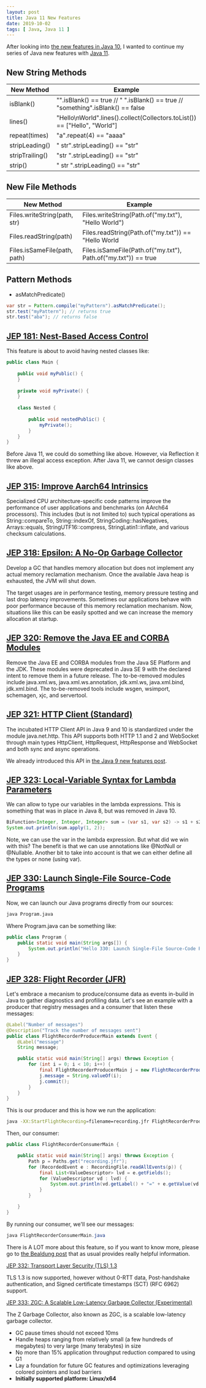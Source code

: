 ```yaml
---
layout: post
title: Java 11 New Features
date: 2019-10-02
tags: [ Java, Java 11 ]
---
```


After looking into [the new features in Java 10](https://sgitario.github.io/java-10-new-features/), I wanted to continue my series of Java new features with [Java 11](https://openjdk.java.net/projects/jdk/11/).

## New String Methods

| New Method | Example |
| ------------- | ------------- |
| isBlank() | "".isBlank() == true // " ".isBlank() == true // "something".isBlank() == false |
| lines() | "Hello\nWorld".lines().collect(Collectors.toList()) == ["Hello", "World"] |
| repeat(times) | "a".repeat(4) == "aaaa" |
| stripLeading() | "    str".stripLeading() == "str" |
| stripTrailing() | "str    ".stripLeading() == "str" |
| strip() | "    str    ".stripLeading() == "str" |

## New File Methods

| New Method | Example |
| ------------- | ------------- |
| Files.writeString(path, str) | Files.writeString(Path.of("my.txt"), "Hello World") |
| Files.readString(path) | Files.readString(Path.of("my.txt")) == "Hello World |
| Files.isSameFile(path, path) | Files.isSameFile(Path.of("my.txt"), Path.of("my.txt")) == true |

## Pattern Methods

- asMatchPredicate()

```java
var str = Pattern.compile("myPattern").asMatchPredicate();
str.test("myPattern"); // returns true
str.test("aba"); // returns false
```

## [JEP 181: Nest-Based Access Control](https://openjdk.java.net/jeps/181)

This feature is about to avoid having nested classes like:

```java
public class Main {
 
    public void myPublic() {
    }
 
    private void myPrivate() {
    }
 
    class Nested {
 
        public void nestedPublic() {
            myPrivate();
        }
    }
}
```

Before Java 11, we could do something like above. However, via Reflection it threw an illegal access exception. After Java 11, we cannot design classes like above.

## [JEP 315: Improve Aarch64 Intrinsics](https://openjdk.java.net/jeps/315)

Specialized CPU architecture-specific code patterns improve the performance of user applications and benchmarks (on AArch64 processors). This includes (but is not limited to) such typical operations as String::compareTo, String::indexOf, StringCoding::hasNegatives, Arrays::equals, StringUTF16::compress, StringLatin1::inflate, and various checksum calculations.

## [JEP 318: Epsilon: A No-Op Garbage Collector](https://openjdk.java.net/jeps/318)

Develop a GC that handles memory allocation but does not implement any actual memory reclamation mechanism. Once the available Java heap is exhausted, the JVM will shut down.

The target usages are in performance testing, memory pressure testing and last drop latency improvements. Sometimes our applications behave with poor performance because of this memory reclamation mechanism. Now, situations like this can be easily spotted and we can increase the memory allocation at startup.

## [JEP 320: Remove the Java EE and CORBA Modules](https://openjdk.java.net/jeps/320)

Remove the Java EE and CORBA modules from the Java SE Platform and the JDK. These modules were deprecated in Java SE 9 with the declared intent to remove them in a future release. The to-be-removed modules include java.xml.ws, java.xml.ws.annotation, jdk.xml.ws, java.xml.bind, jdk.xml.bind. The to-be-removed tools include wsgen, wsimport, schemagen, xjc, and servertool.

## [JEP 321: HTTP Client (Standard)](https://openjdk.java.net/jeps/321)

The incubated HTTP Client API in Java 9 and 10 is standardized under the module java.net.http. This API supports both HTTP 1.1 and 2 and WebSocket through main types HttpClient, HttpRequest, HttpResponse and WebSocket and both sync and async operations.

We already introduced this API in [the Java 9 new features post](https://sgitario.github.io/java-9-new-features/).

## [JEP 323: Local-Variable Syntax for Lambda Parameters](https://openjdk.java.net/jeps/323)

We can allow to type our variables in the lambda expressions. This is something that was in place in Java 8, but was removed in Java 10.

```java
BiFunction<Integer, Integer, Integer> sum = (var s1, var s2) -> s1 + s2;
System.out.println(sum.apply(1, 2));
```

Note, we can use the var in the lambda expression. But what did we win with this? The benefit is that we can use annotations like @NotNull or @Nullable. Another bit to take into account is that we can either define all the types or none (using var).

## [JEP 330: Launch Single-File Source-Code Programs](https://openjdk.java.net/jeps/330)

Now, we can launch our Java programs directly from our sources:

```bash
java Program.java
```

Where Program.java can be something like:

```java
public class Program {
	public static void main(String args[]) {
		System.out.println("Hello 330: Launch Single-File Source-Code Programs");
	}
}
```

## [JEP 328: Flight Recorder (JFR)](https://openjdk.java.net/jeps/328)

Let's embrace a mecanism to produce/consume data as events in-build in Java to gather diagnostics and profiling data. Let's see an example with a producer that registry messages and a consumer that listen these messages:

```java
@Label("Number of messages")
@Description("Track the number of messages sent")
public class FlightRecorderProducerMain extends Event {
	@Label("message")
	String message;

	public static void main(String[] args) throws Exception {
		for (int i = 0; i < 10; i++) {
			final FlightRecorderProducerMain j = new FlightRecorderProducerMain();
			j.message = String.valueOf(i);
			j.commit();
		}
	}
}
```

This is our producer and this is how we run the application:

```bash
java -XX:StartFlightRecording=filename=recording.jfr FlightRecorderProducerMain.java
```

Then, our consumer:

```java
public class FlightRecorderConsumerMain {

	public static void main(String[] args) throws Exception {
		Path p = Paths.get("recording.jfr");
		for (RecordedEvent e : RecordingFile.readAllEvents(p)) {
			final List<ValueDescriptor> lvd = e.getFields();
			for (ValueDescriptor vd : lvd) {
				System.out.println(vd.getLabel() + "=" + e.getValue(vd.getName()));
			}
		}

	}
}
```

By running our consumer, we'll see our messages:

```java
java FlightRecorderConsumerMain.java
```

There is A LOT more about this feature, so if you want to know more, please go to [the Bealdung post](https://www.baeldung.com/java-flight-recorder-monitoring) that as usual provides really helpful information.

[JEP 332: Transport Layer Security (TLS) 1.3](https://openjdk.java.net/jeps/332)

TLS 1.3 is now supported, however without 0-RTT data, Post-handshake authentication, and Signed certificate timestamps (SCT) (RFC 6962) support.

[JEP 333: ZGC: A Scalable Low-Latency Garbage Collector (Experimental)](https://openjdk.java.net/jeps/333)

The Z Garbage Collector, also known as ZGC, is a scalable low-latency garbage collector.

- GC pause times should not exceed 10ms
- Handle heaps ranging from relatively small (a few hundreds of megabytes) to very large (many terabytes) in size
- No more than 15% application throughput reduction compared to using G1
- Lay a foundation for future GC features and optimizations leveraging colored pointers and load barriers
- **Initially supported platform: Linux/x64**

